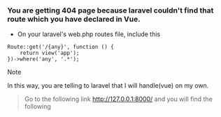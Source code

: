 ### You are getting 404 page because laravel couldn't find that route which you have declared in Vue.

+ On your laravel's web.php routes file, include this

``` laravel
Route::get('/{any}', function () {
    return view('app');
})->where('any', '.*');

```

> [!NOTE]
> In this way, you are telling to laravel that I will handle(vue) on my own.


> Go to the following link http://127.0.0.1:8000/ and you will find the following